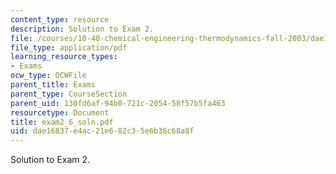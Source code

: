 ```yaml
---
content_type: resource
description: Solution to Exam 2.
file: /courses/10-40-chemical-engineering-thermodynamics-fall-2003/dae16837e4ac21e682c35e6b36c68a8f_exam2_6_soln.pdf
file_type: application/pdf
learning_resource_types:
- Exams
ocw_type: OCWFile
parent_title: Exams
parent_type: CourseSection
parent_uid: 130fd6af-94b0-721c-2054-58f57b5fa463
resourcetype: Document
title: exam2_6_soln.pdf
uid: dae16837-e4ac-21e6-82c3-5e6b36c68a8f
---
```

Solution to Exam 2.

